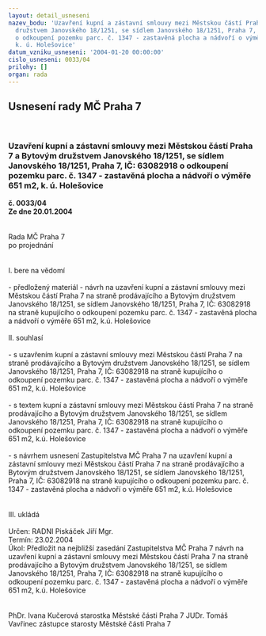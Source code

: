 ```yaml
---
layout: detail_usneseni
nazev_bodu: 'Uzavření kupní a zástavní smlouvy mezi Městskou částí Praha 7 a Bytovým
  družstvem Janovského 18/1251, se sídlem Janovského 18/1251, Praha 7, IČ: 63082918
  o odkoupení pozemku parc. č. 1347 - zastavěná plocha a nádvoří o výměře 651 m2,
  k. ú. Holešovice'
datum_vzniku_usneseni: '2004-01-20 00:00:00'
cislo_usneseni: 0033/04
prilohy: []
organ: rada
---
```

<div id="ucUsn_pList" class="usn">
	<span><h2>Usnesení rady MČ Praha 7 </h2>
<br></span><div class="standBody">
<span><h3>Uzavření kupní a zástavní smlouvy mezi Městskou částí Praha 7 a Bytovým družstvem Janovského 18/1251, se sídlem Janovského 18/1251, Praha 7, IČ: 63082918 o odkoupení pozemku parc. č. 1347 - zastavěná plocha a nádvoří o výměře 651 m2, k. ú. Holešovice</h3></span><div class="center">
		<strong>č. 0033/04</strong><br>
	</div>
<div class="center">
		<strong>Ze dne 20.01.2004</strong><br><br>
	</div>
<br>Rada MČ Praha 7<br>po projednání<br><br><br>I.	bere na vědomí<br><br> - předložený materiál - návrh na uzavření kupní a zástavní smlouvy mezi Městskou částí Praha 7 na straně prodávajícího a Bytovým družstvem Janovského 18/1251, se sídlem Janovského 18/1251, Praha 7, IČ: 63082918 na straně kupujícího o odkoupení pozemku parc. č. 1347 - zastavěná plocha a nádvoří o výměře 651 m2, k.ú. Holešovice <br><br>II.	souhlasí <br><br>- s uzavřením kupní a zástavní smlouvy mezi Městskou částí Praha 7 na straně prodávajícího a Bytovým družstvem Janovského 18/1251, se sídlem Janovského 18/1251, Praha 7, IČ: 63082918 na straně kupujícího o odkoupení pozemku parc. č. 1347 - zastavěná plocha a nádvoří o výměře 651 m2, k.ú. Holešovice <br><br>- s textem kupní a zástavní smlouvy mezi Městskou částí Praha 7 na straně prodávajícího a Bytovým družstvem Janovského 18/1251, se sídlem Janovského 18/1251, Praha 7, IČ: 63082918 na straně kupujícího o odkoupení pozemku parc. č. 1347 - zastavěná plocha a nádvoří o výměře 651 m2, k.ú. Holešovice <br><br>- s návrhem usnesení Zastupitelstva MČ Praha 7 na uzavření kupní a zástavní smlouvy mezi Městskou částí Praha 7 na straně prodávajícího a Bytovým družstvem Janovského 18/1251, se sídlem Janovského 18/1251, Praha 7, IČ: 63082918 na straně kupujícího o odkoupení pozemku parc. č. 1347 - zastavěná plocha a nádvoří o výměře 651 m2, k.ú. Holešovice <br><br><br>III.	ukládá <br><br>Určen:	RADNI Piskáček Jiří Mgr.<br>Termín: 23.02.2004<br>Úkol:	Předložit na nejbližší zasedání Zastupitelstva MČ Praha 7 návrh na uzavření kupní a zástavní smlouvy mezi Městskou částí Praha 7 na straně prodávajícího a Bytovým družstvem Janovského 18/1251, se sídlem Janovského 18/1251, Praha 7, IČ: 63082918 na straně kupujícího o odkoupení pozemku parc. č. 1347 - zastavěná plocha a nádvoří o výměře 651 m2, k.ú. Holešovice <br><br>  	<br>PhDr. Ivana Kučerová starostka Městské části Praha 7	 JUDr. Tomáš Vavřinec zástupce starosty Městské části Praha 7<br>	<br><br>
</div>
</div>